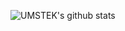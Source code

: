 ![UMSTEK's github stats](https://github-readme-stats.vercel.app/api?username=umstek&show_icons=true&theme=buefy)

<!--
![Top Langs](https://github-readme-stats.vercel.app/api/top-langs/?username=umstek&hide=java,c,eagle,jupyter%20notebook,vhdl&layout=compact&theme=buefy)
-->

<!--
**umstek/umstek** is a ✨ _special_ ✨ repository because its `README.md` (this file) appears on your GitHub profile.

Here are some ideas to get you started:

- 🔭 I’m currently working on ...
- 🌱 I’m currently learning ...
- 👯 I’m looking to collaborate on ...
- 🤔 I’m looking for help with ...
- 💬 Ask me about ...
- 📫 How to reach me: ...
- 😄 Pronouns: ...
- ⚡ Fun fact: ...
-->
